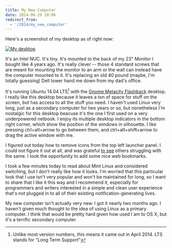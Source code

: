 ```yaml
---
title: My New Computer
date: 2014-06-29 20:06
redirect_from:
  - '/2014/my_new_computer'
---
```


Here's a screenshot of my desktop as of right now:

[![My desktop]({{baseurl}}/img/2014-06-29-den-desktop.png)]({{baseurl}}/img/2014-06-29-den-desktop.png)

It's an Intel NUC. It's tiny. It's mounted to the back of my 23" Monitor I bought like 4 years ago. It's really clever -- those 4 standard screws that are meant for mounting the monitor to an arm or the wall can instead have the computer mounted to it. It's replacing an old 40 pound (maybe, I'm totally guessing) Dell tower hand me down from my dad's office.

It's running Ubuntu 14.04 LTS[^versions] with the [Gnome Metacity Flashback](http://en.wikipedia.org/wiki/Metacity) desktop. I really like this desktop because it leaves a ton of space for stuff on the screen, but has access to all the stuff you need. I haven't used Linux very long, just as a secondary computer for two years or so, but nonetheless I'm nostalgic for this desktop beacuse it's the one I first used on a very underpowered netbook. I enjoy its multiple desktop indicators in the bottom right corner, which show the position of the windows in silhouette. I like pressing ctrl+alt+arrow to go between them, and ctrl+alt+shift+arrow to drag the active window with me.

[^versions]: Unlike most version numbers, this means it came out in April 2014. LTS stands for "Long Term Support"

I figured out today how to remove icons from the top left launcher panel. I could not figure it out at all, and was grateful [to see](http://askubuntu.com/questions/91445/how-do-i-remove-an-icon-from-the-top-panel-in-gnome-fallback-mode/91509#91509?newreg=91ef94088c4a4821bd6e8df719a56d39) others struggling with the same. I took the opportunity to add some nice web bookmarks.

I took a few minutes today to read about Mint Linux and considered switching, but I don't really like how it looks. I'm worried that this particular look that I use isn't very popular and won't be maintained for long, so I want to share that I like it this way and I recommend it, especially for programmers and writers interested in a simple and clean user experience that's not plugged in to all of their existing notification-generating lives.

My new computer isn't actually very new. I got it nearly two months ago. I haven't given much thought to the idea of using Linux as a primary computer. I think that would be pretty hard given how used I am to OS X, but it's a terrific secondary computer.
